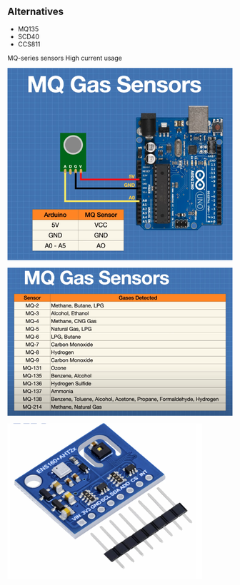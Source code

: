 ## Alternatives

- MQ135
- SCD40
- CCS811

MQ-series sensors
High current usage

![](../../../img/Screenshot%202024-06-27%20at%2000.54.22.png)

![](../../../img/Screenshot%202024-06-27%20at%2000.53.48.png)

![](../../../img/Screenshot%202024-07-21%20at%2001.49.01.png)